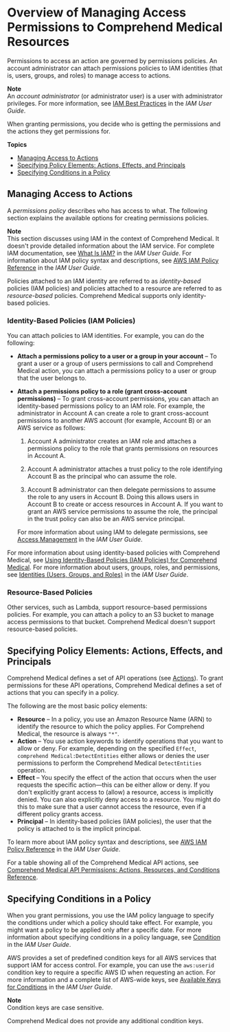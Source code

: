 # Overview of Managing Access Permissions to Comprehend Medical Resources<a name="access-control-overview-med"></a>

Permissions to access an action are governed by permissions policies\. An account administrator can attach permissions policies to IAM identities \(that is, users, groups, and roles\) to manage access to actions\. 

**Note**  
An *account administrator* \(or administrator user\) is a user with administrator privileges\. For more information, see [IAM Best Practices](https://docs.aws.amazon.com/IAM/latest/UserGuide/best-practices.html) in the *IAM User Guide*\.

When granting permissions, you decide who is getting the permissions and the actions they get permissions for\.

**Topics**
+ [Managing Access to Actions](#access-control-manage-access-intro-med)
+ [Specifying Policy Elements: Actions, Effects, and Principals](#access-control-specify-comprehend-actions-med)
+ [Specifying Conditions in a Policy](#specifying-conditions-med)

## Managing Access to Actions<a name="access-control-manage-access-intro-med"></a>

A *permissions policy* describes who has access to what\. The following section explains the available options for creating permissions policies\.

**Note**  
This section discusses using IAM in the context of Comprehend Medical\. It doesn't provide detailed information about the IAM service\. For complete IAM documentation, see [What Is IAM?](https://docs.aws.amazon.com/IAM/latest/UserGuide/introduction.html) in the *IAM User Guide*\. For information about IAM policy syntax and descriptions, see [AWS IAM Policy Reference](https://docs.aws.amazon.com/IAM/latest/UserGuide/reference_policies.html) in the *IAM User Guide*\.

Policies attached to an IAM identity are referred to as *identity\-based* policies \(IAM policies\) and policies attached to a resource are referred to as *resource\-based* policies\. Comprehend Medical supports only identity\-based policies\. 

### Identity\-Based Policies \(IAM Policies\)<a name="access-control-manage-access-intro-iam-policies-med"></a>

You can attach policies to IAM identities\. For example, you can do the following:
+ **Attach a permissions policy to a user or a group in your account** – To grant a user or a group of users permissions to call and Comprehend Medical action, you can attach a permissions policy to a user or group that the user belongs to\.
+ **Attach a permissions policy to a role \(grant cross\-account permissions\)** – To grant cross\-account permissions, you can attach an identity\-based permissions policy to an IAM role\. For example, the administrator in Account A can create a role to grant cross\-account permissions to another AWS account \(for example, Account B\) or an AWS service as follows:

  1. Account A administrator creates an IAM role and attaches a permissions policy to the role that grants permissions on resources in Account A\.

  1. Account A administrator attaches a trust policy to the role identifying Account B as the principal who can assume the role\. 

  1. Account B administrator can then delegate permissions to assume the role to any users in Account B\. Doing this allows users in Account B to create or access resources in Account A\. If you want to grant an AWS service permissions to assume the role, the principal in the trust policy can also be an AWS service principal\.

  For more information about using IAM to delegate permissions, see [Access Management](https://docs.aws.amazon.com/IAM/latest/UserGuide/access.html) in the *IAM User Guide*\.

For more information about using identity\-based policies with Comprehend Medical, see [Using Identity\-Based Policies \(IAM Policies\) for Comprehend Medical](access-control-managing-permissions-med.md)\. For more information about users, groups, roles, and permissions, see [Identities \(Users, Groups, and Roles\)](https://docs.aws.amazon.com/IAM/latest/UserGuide/id.html) in the *IAM User Guide*\. 

### Resource\-Based Policies<a name="access-control-manage-access-intro-resource-policies-med"></a>

Other services, such as Lambda, support resource\-based permissions policies\. For example, you can attach a policy to an S3 bucket to manage access permissions to that bucket\. Comprehend Medical doesn't support resource\-based policies\. 

## Specifying Policy Elements: Actions, Effects, and Principals<a name="access-control-specify-comprehend-actions-med"></a>

Comprehend Medical defines a set of API operations \(see [Actions](API_Operations.md)\)\. To grant permissions for these API operations, Comprehend Medical defines a set of actions that you can specify in a policy\. 

The following are the most basic policy elements:
+ **Resource** – In a policy, you use an Amazon Resource Name \(ARN\) to identify the resource to which the policy applies\. For Comprehend Medical, the resource is always `"*"`\.
+ **Action** – You use action keywords to identify operations that you want to allow or deny\. For example, depending on the specified `Effect`, `comprehend Medical:DetectEntities` either allows or denies the user permissions to perform the Comprehend Medical `DetectEntities` operation\.
+ **Effect** – You specify the effect of the action that occurs when the user requests the specific action—this can be either allow or deny\. If you don't explicitly grant access to \(allow\) a resource, access is implicitly denied\. You can also explicitly deny access to a resource\. You might do this to make sure that a user cannot access the resource, even if a different policy grants access\.
+ **Principal** – In identity\-based policies \(IAM policies\), the user that the policy is attached to is the implicit principal\. 

To learn more about IAM policy syntax and descriptions, see [AWS IAM Policy Reference](https://docs.aws.amazon.com/IAM/latest/UserGuide/reference_policies.html) in the *IAM User Guide*\.

For a table showing all of the Comprehend Medical API actions, see [Comprehend Medical API Permissions: Actions, Resources, and Conditions Reference](comprehend-api-permissions-ref-med.md)\.

## Specifying Conditions in a Policy<a name="specifying-conditions-med"></a>

When you grant permissions, you use the IAM policy language to specify the conditions under which a policy should take effect\. For example, you might want a policy to be applied only after a specific date\. For more information about specifying conditions in a policy language, see [Condition](https://docs.aws.amazon.com/IAM/latest/UserGuide/reference_policies_elements.html#Condition) in the *IAM User Guide*\. 

AWS provides a set of predefined condition keys for all AWS services that support IAM for access control\. For example, you can use the `aws:userid` condition key to require a specific AWS ID when requesting an action\. For more information and a complete list of AWS\-wide keys, see [Available Keys for Conditions](https://docs.aws.amazon.com/IAM/latest/UserGuide/reference_policies_elements.html#AvailableKeys) in the *IAM User Guide*\. 

**Note**  
Condition keys are case sensitive\.

Comprehend Medical does not provide any additional condition keys\.